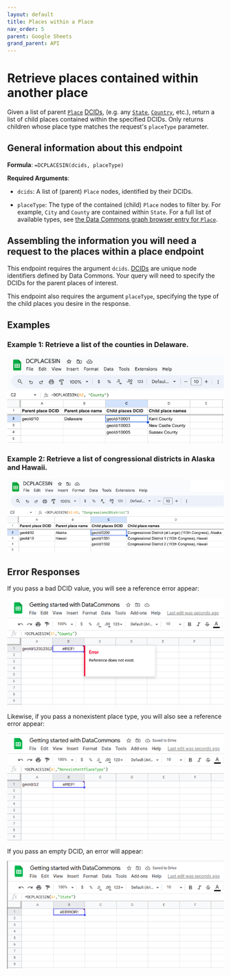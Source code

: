 ```yaml
---
layout: default
title: Places within a Place
nav_order: 5
parent: Google Sheets
grand_parent: API
---
```


# Retrieve places contained within another place

Given a list of parent [`Place`](https://datacommons.org/browser/Place) [DCIDs](/glossary.html),
(e.g. any [`State`](https://datacommons.org/browser/State), [`Country`](https://datacommons.org/browser/Country), etc.), return a list of child places
contained within the specified DCIDs. Only returns children whose place type matches
the request's `placeType` parameter.

## General information about this endpoint

**Formula**: `=DCPLACESIN(dcids, placeType)`

**Required Arguments**:

*   `dcids`: A list of (parent) `Place` nodes, identified by their DCIDs.

*   `placeType`: The type of the contained (child) `Place` nodes to filter by. For example, `City` and `County` are contained within `State`. For a
    full list of available types, see [the Data Commons graph browser entry for `Place`](https://datacommons.org/browser/Place).


## Assembling the information you will need a request to the places within a place endpoint

This endpoint requires the argument `dcids`. [DCIDs](/glossary.html) are unique node identifiers defined by Data Commons. Your query will need to specify the DCIDs for the parent places of interest.

This endpoint also requires the argument `placeType`, specifying the type of the child places you desire in the response.

## Examples

### Example 1: Retrieve a list of the counties in Delaware.

![](/assets/images/sheets/sheets_places_in_counties_in_delaware.png)

### Example 2: Retrieve a list of congressional districts in Alaska and Hawaii.

![](/assets/images/sheets/sheets_places_in_congressional_districts_ak_hi.png)

## Error Responses

If you pass a bad DCID value, you will see a reference error appear:

![](/assets/images/sheets/sheets_places_in_bad_dcid.png)

Likewise, if you pass a nonexistent place type, you will also see a reference error appear:

![](/assets/images/sheets/sheets_places_in_bad_place_type.png)

If you pass an empty DCID, an error will appear:

![](/assets/images/sheets/sheets_places_in_empty_cell.png)

